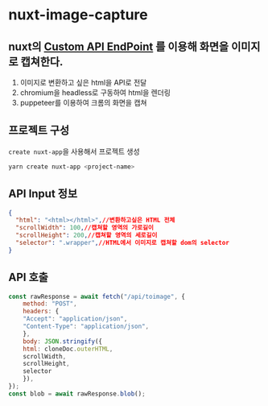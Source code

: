 # nuxt-image-capture

## nuxt의 [Custom API EndPoint](https://nuxtjs.org/docs/configuration-glossary/configuration-servermiddleware/#custom-api-endpoint) 를 이용해 화면을 이미지로 캡쳐한다.
1. 이미지로 변환하고 싶은 html을 API로 전달
2. chromium을 headless로 구동하여 html을 렌더링
3. puppeteer를 이용하여 크롬의 화면을 캡쳐


## 프로젝트 구성

`create nuxt-app`을 사용해서 프로젝트 생성

```bash
yarn create nuxt-app <project-name>
```

## API Input 정보
```json
{
  "html": "<html></html>",//변환하고싶은 HTML 전체
  "scrollWidth": 100,//캡쳐할 영역의 가로길이
  "scrollHeight": 200,//캡쳐할 영역의 세로길이
  "selector": ".wrapper",//HTML에서 이미지로 캡쳐할 dom의 selector
}
```

## API 호출
```javascript
const rawResponse = await fetch("/api/toimage", {
    method: "POST",
    headers: {
    "Accept": "application/json",
    "Content-Type": "application/json",
    },
    body: JSON.stringify({
    html: cloneDoc.outerHTML,
    scrollWidth,
    scrollHeight,
    selector
    }),
});
const blob = await rawResponse.blob();
```